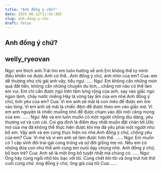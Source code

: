 ```yaml
---
title: "Anh đồng ý chứ?"
date: 2025-06-12T11:42:38Z
slug: anh-dong-y-chu
draft: false
---
```


## Anh đồng ý chứ?

## welly_ryeovan

Ngư: em thích anh.Trái tim em luôn hướng về anh.Em không thể tự mình điều khiển nó được.Anh có thể...Anh đồng ý chứ, ánh nhìn của em?
Cua: em dễ thương như chị gái anh vậy, tiểu ngư
......
Ngư: Em không cần những món quà đắt tiền, không cần những chuyến du lịch,...chẳng nơi nào có thể làm em vui. Em chỉ cần được ngủ trên tấm lưng rộng của anh, say vào giấc ngủ ngon lành, chảy nước miếng.Hãy là vòng tay ấm của em nhé.Anh đồng ý chứ, tình yêu của em?
Cua: Vì em anh sẽ mãi là con mèo để được em ôm vào lòng. Vì em anh sẽ mãi là chiếc đệm để được theo em vào giấc mơ. Vì em anh nguyện là chiếc muỗng nhỏ để được chạm vào đôi môi căng mọng của em.
......
Ngư: Mẹ và em luôn muốn có một người chồng dịu dàng, yêu thương vợ và con cái. Coi gia đình là điểm duy nhất muốn đặt chân tới.Ước mơ của mẹ đã không thể thực hiện được khi mẹ đã yêu phải một người như bố em. Vậy anh và em cùng thực hiện nó nhé.Anh đồng ý chứ, chồng yêu của em?
Cua: Vì mẹ và vì em anh sẽ làm được hơn thế.
......
Ngư: Em muốn có 1 cặp sinh đôi trai-gái cùng trứng và sợ đời giống mẹ nó. Nếu em có những đứa con như thế anh cùng em nuôi dạy chúng nhé. Anh đồng ý chứ, bố bọn trẻ?
Cua: Anh sẽ là một ông bố tuyệt nhất mà chúng có.
.....
Ngư: Ông hãy cùng ngồi nhổ tóc bạc với tôi. Cùng chết khi tôi và ông trút hơi thở cuối cùng chứ. ông đồng ý chứ, ông già của tôi
Cua:......